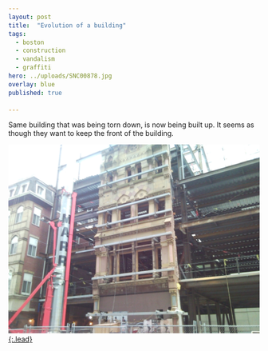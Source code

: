 ```yaml
---
layout: post
title:  "Evolution of a building"
tags:
  - boston
  - construction
  - vandalism
  - graffiti
hero: ../uploads/SNC00878.jpg
overlay: blue
published: true

---
```


Same building that was being torn down, is now being built up. It seems as though they want to keep the front of the building.

[![It's starting to come together](../uploads/SNC00878.jpg){:.lead}](../uploads/SNC00878.jpg)